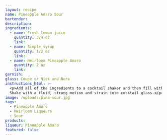 ```yaml
---
layout: recipe
name: Pineapple Amaro Sour
bartender:
description:
ingredients:
  - name: Fresh lemon juice
    quantity: 3/4 oz
    link:
  - name: Simple syrup
    quantity: 1/2 oz
    link:
  - name: Heirloom Pineapple Amaro
    quantity: 2 oz
    link:
garnish:
glass: Coupe or Nick and Nora
instructions_html: >-
  <p>Add all of the ingredients to a cocktail shaker and then fill with ice.
  Shake with a fluid, strong motion and strain into cocktail glass.</p>
image: /uploads/pina-sour.jpg
tags:
  - Pineapple Amaro
  - Heirloom Liqueurs
  - Sour
products:
liqueur: Pineapple Amaro
featured: false
---
```


